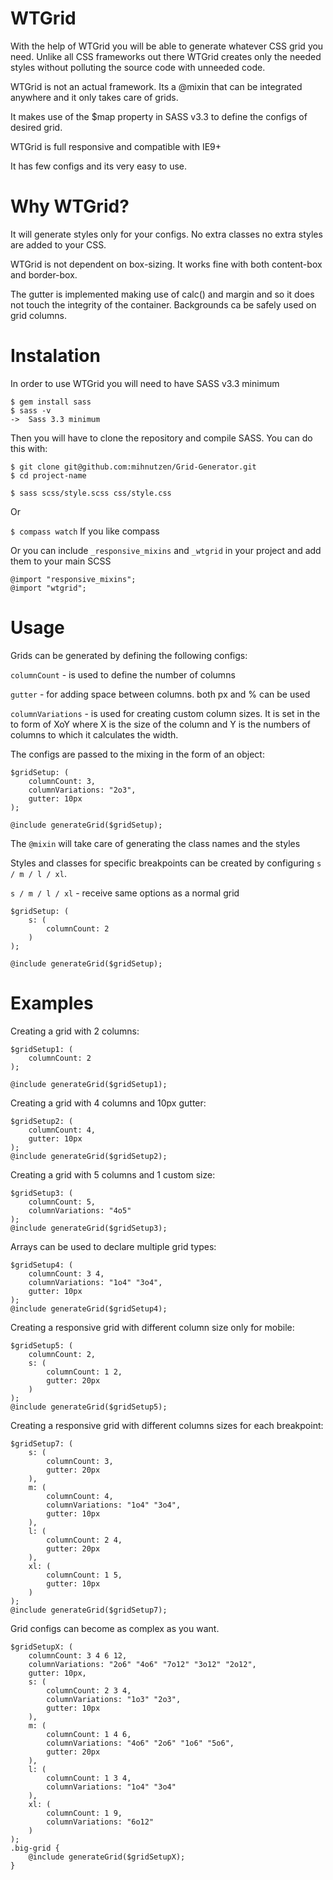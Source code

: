 WTGrid
==============

With the help of WTGrid you will be able to generate whatever CSS grid you need. Unlike all CSS frameworks out there WTGrid creates only the needed styles without polluting the source code with unneeded code. 

WTGrid is not an actual framework. Its a @mixin that can be integrated anywhere and it only takes care of grids. 

It makes use of the $map property in SASS v3.3 to define the configs of desired grid. 

WTGrid is full responsive and compatible with IE9+ 

It has few configs and its very easy to use. 


Why WTGrid?
==============

It will generate styles only for your configs. No extra classes no extra styles are added to your CSS. 

WTGrid is not dependent on box-sizing. It works fine with both content-box and border-box. 

The gutter is implemented making use of calc() and margin and so it does not touch the integrity of the container. Backgrounds ca be safely used on grid columns. 

Instalation
==============

In order to use WTGrid you will need to have SASS v3.3 minimum 

```
$ gem install sass
$ sass -v
->  Sass 3.3 minimum
```

Then you will have to clone the repository and compile SASS. You can do this with: 

```
$ git clone git@github.com:mihnutzen/Grid-Generator.git
$ cd project-name
```

```$ sass scss/style.scss css/style.css```

Or 

```$ compass watch``` If you like compass

Or you can include ```_responsive_mixins``` and ```_wtgrid``` in your project and add them to your main SCSS 

```
@import "responsive_mixins";
@import "wtgrid";
```

Usage
==============


Grids can be generated by defining the following configs: 

```columnCount``` - is used to define the number of columns

```gutter``` - for adding space between columns. both px and % can be used 

```columnVariations``` - is used for creating custom column sizes. It is set in the to form of XoY where X is the size of the column and Y is the numbers of columns to which it calculates the width. 

The configs are passed to the mixing in the form of an object: 

```
$gridSetup: (
    columnCount: 3,
    columnVariations: "2o3",
    gutter: 10px
);

@include generateGrid($gridSetup);

```

The ```@mixin``` will take care of generating the class names and the styles 


Styles and classes for specific breakpoints can be created by configuring ```s / m / l / xl```. 

```s / m / l / xl``` - receive same options as a normal grid

```
$gridSetup: (
	s: (
		columnCount: 2
	)
);

@include generateGrid($gridSetup);
```


Examples
==============


Creating a grid with 2 columns: 

```
$gridSetup1: (
	columnCount: 2
);

@include generateGrid($gridSetup1);
```

Creating a grid with 4 columns and 10px gutter:

```
$gridSetup2: (
	columnCount: 4,
	gutter: 10px
);
@include generateGrid($gridSetup2);
```

Creating a grid with  5 columns and 1 custom size: 

```
$gridSetup3: (
	columnCount: 5,
	columnVariations: "4o5"
);
@include generateGrid($gridSetup3);
```

Arrays can be used to declare multiple grid types: 

```
$gridSetup4: (
	columnCount: 3 4,
	columnVariations: "1o4" "3o4",
	gutter: 10px
);
@include generateGrid($gridSetup4);
```

Creating a responsive grid with different column size only for mobile: 

```
$gridSetup5: (
	columnCount: 2,
	s: (
		columnCount: 1 2,
		gutter: 20px
	)
);
@include generateGrid($gridSetup5);
```

Creating a responsive grid with different columns sizes for each breakpoint: 

```
$gridSetup7: (
	s: (
		columnCount: 3,
		gutter: 20px
	),
	m: (
		columnCount: 4,
		columnVariations: "1o4" "3o4",
		gutter: 10px
	),
	l: (
		columnCount: 2 4,
		gutter: 20px
	),
	xl: (
		columnCount: 1 5,
		gutter: 10px
	)
);
@include generateGrid($gridSetup7);
```


Grid configs can become as complex as you want. 


```
$gridSetupX: (
	columnCount: 3 4 6 12,
	columnVariations: "2o6" "4o6" "7o12" "3o12" "2o12",
	gutter: 10px,
	s: (
		columnCount: 2 3 4,
		columnVariations: "1o3" "2o3",
		gutter: 10px
	),
	m: (
		columnCount: 1 4 6,
		columnVariations: "4o6" "2o6" "1o6" "5o6",
		gutter: 20px
	),
	l: (
		columnCount: 1 3 4,
		columnVariations: "1o4" "3o4"
	),
	xl: (
		columnCount: 1 9,
		columnVariations: "6o12"
	)
);
.big-grid {
	@include generateGrid($gridSetupX);
}
```


